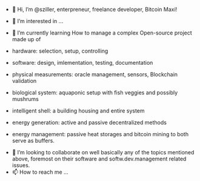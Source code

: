 * 👋 Hi, I’m @sziller, enterpreneur, freelance developer, Bitcoin Maxi! 
* 👀 I’m interested in ...
* 🌱 I’m currently learning How to manage a complex Open-source project made up of

 * hardware: selection, setup, controlling
 * software: design, imlementation, testing, documentation
 * physical measurements: oracle management, sensors, Blockchain validation
 * biological system: aquaponic setup with fish veggies and possibly mushrums
 * intelligent shell: a building housing and entire system
 * energy generation: active and passive decentralized methods
 * energy management: passive heat storages and bitcoin mining to both serve as buffers.

- 💞️ I’m looking to collaborate on well basically any of the topics mentioned above, foremost on their software and softw.dev.management related issues.
- 📫 How to reach me ...

<!---
sziller/sziller is a ✨ special ✨ repository because its `README.md` (this file) appears on your GitHub profile.
You can click the Preview link to take a look at your changes.
--->
